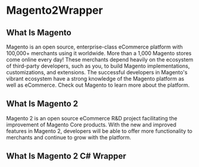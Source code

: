 # Magento2Wrapper


## What Is Magento

Magento is an open source, enterprise-class eCommerce platform with 100,000+ merchants using it worldwide. More than a 1,000 Magento stores come online every day! These merchants depend heavily on the ecosystem of third-party developers, such as you, to build Magento implementations, customizations, and extensions. The successful developers in Magento's vibrant ecosystem have a strong knowledge of the Magento platform as well as eCommerce. Check out Magento to learn more about the platform.

## What Is Magento 2

Magento 2 is an open source eCommerce R&D project facilitating the improvement of Magento Core products. With the new and improved features in Magento 2, developers will be able to offer more functionality to merchants and continue to grow with the platform.


## What Is Magento 2 C# Wrapper
